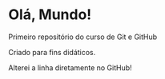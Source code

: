 # Olá, Mundo!
 Primeiro repositório do curso de Git e GitHub

Criado para fins didáticos.

Alterei a linha diretamente no GitHub!
